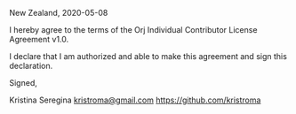 New Zealand, 2020-05-08

I hereby agree to the terms of the Orj Individual Contributor License
Agreement v1.0.

I declare that I am authorized and able to make this agreement and sign this
declaration.

Signed,

Kristina Seregina kristroma@gmail.com https://github.com/kristroma
